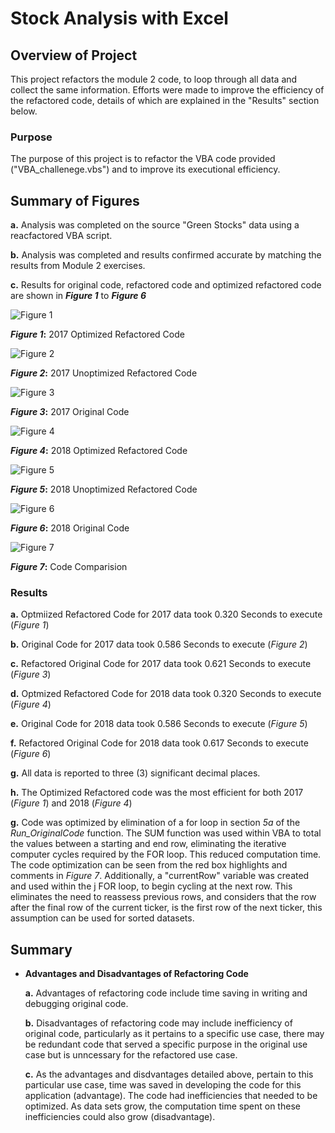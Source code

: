 ﻿# Stock Analysis with Excel

  

## **Overview of Project**
This project refactors the module 2 code, to loop through all data and collect the same information. Efforts were made to improve the efficiency of the refactored code, details of which are explained in the "Results" section below. 

### **Purpose**
The purpose of this project is to refactor the VBA code provided ("VBA_challenege.vbs") and to improve its executional efficiency.

## **Summary of Figures**
**a.** Analysis was completed on the source "Green Stocks" data using a reacfactored VBA script.

**b.** Analysis was completed and results confirmed accurate by matching the results from Module 2 exercises.

**c.** Results for original code, refactored code and optimized refactored code are shown in **_Figure 1_** to **_Figure 6_** 
  

![Figure 1](https://github.com/CR-HSDC/stock-analysis/blob/main/resources/VBA_Challenge_2017.png)

**_Figure 1_:** 2017 Optimized Refactored Code

![Figure 2](https://github.com/CR-HSDC/stock-analysis/blob/main/resources/VBA_Refactored_2017.png)

**_Figure 2_:** 2017 Unoptimized Refactored Code

![Figure 3](https://github.com/CR-HSDC/stock-analysis/blob/main/resources/VBA_Original_2017.png)

**_Figure 3_:** 2017 Original Code

![Figure 4](https://github.com/CR-HSDC/stock-analysis/blob/main/resources/VBA_Challenge_2018.png)

**_Figure 4_:** 2018 Optimized Refactored Code

![Figure 5](https://github.com/CR-HSDC/stock-analysis/blob/main/resources/VBA_Refactored_2018.png)

**_Figure 5_:** 2018 Unoptimized Refactored Code

![Figure 6](https://github.com/CR-HSDC/stock-analysis/blob/main/resources/VBA_Original_2018.png)

**_Figure 6_:** 2018 Original Code

![Figure 7](https://github.com/CR-HSDC/stock-analysis/blob/main/resources/CodeComparision.png)

**_Figure 7_:** Code Comparision

  

### **Results**
**a.** Optmiized Refactored Code for 2017 data took 0.320 Seconds to execute (*Figure 1*)

**b.** Original Code for 2017 data took 0.586 Seconds to execute (*Figure 2*)

**c.** Refactored Original Code for 2017 data took 0.621 Seconds to execute (*Figure 3*)

**d.** Optmized Refactored Code for 2018 data took 0.320 Seconds to execute (*Figure 4*)

**e.** Original Code for 2018 data took 0.586 Seconds to execute (*Figure 5*)

**f.** Refactored Original Code for 2018 data took 0.617 Seconds to execute (*Figure 6*)

**g.** All data is reported to three (3) significant decimal places.

**h.** The Optimized Refactored code was the most efficient for both 2017 (*Figure 1*) and 2018 (*Figure 4*)

**g.** Code was optimized by elimination of a for loop in section *5a* of the *Run_OriginalCode* function. The SUM function was used within VBA to total the values between a starting and end row, eliminating the iterative computer cycles required by the FOR loop. This reduced computation time. The code optimization can be seen from the red box highlights and comments in *Figure 7*. Additionally, a "currentRow" variable was created and used within the j FOR loop, to begin cycling at the next row. This eliminates the need to reassess previous rows, and considers that the row after the final row of the current ticker, is the first row of the next ticker, this assumption can be used for sorted datasets.




## **Summary**
-  **Advantages and Disadvantages of Refactoring Code**

	**a.** Advantages of refactoring code include time saving in writing and debugging original code.
	
	**b.** Disadvantages of refactoring code may include inefficiency of original code, particularly as it pertains to a specific use case, there may be redundant code that served a specific purpose in the original use case but is unncessary for the refactored use case.

	**c.** As the advantages and disdvantages detailed above, pertain to this particular use case, time was saved in developing the code for this application (advantage). The code had inefficiencies that needed to be optimized. As data sets grow, the computation time spent on these inefficiencies could also grow (disadvantage).  
